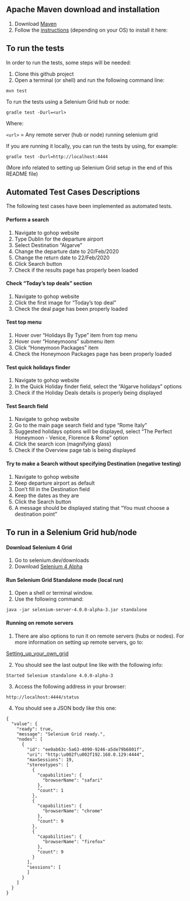 Apache Maven download and installation
--------------------------------------

1. Download [Maven](https://maven.apache.org/download.cgi)
2. Follow the [instructions](https://maven.apache.org/install.html) (depending on your OS) to install it here:


To run the tests
----------------

In order to run the tests, some steps will be needed:

1. Clone this github project
2. Open a terminal (or shell) and run the following command line:

```
mvn test
```

To run the tests using a Selenium Grid hub or node:

```
gradle test -Durl=<url>
```

Where:

`<url>` = Any remote server (hub or node) running selenium grid


If you are running it locally, you can run the tests by using, for example:

```
gradle test -Durl=http://localhost:4444
```

(More info related to setting up Selenium Grid setup in the end of this README file)



Automated Test Cases Descriptions
---------------------------------

The following test cases have been implemented as automated tests.

#### Perform a search

1. Navigate to gohop website
2. Type Dublin for the departure airport
3. Select Destination “Algarve”
4. Change the departure date to 20/Feb/2020
5. Change the return date to 22/Feb/2020
5. Click Search button
6. Check if the results page has properly been loaded

#### Check “Today’s top deals” section

1. Navigate to gohop website 
2. Click the first image for “Today’s top deal”
3. Check the deal page has been properly loaded

#### Test top menu

1. Hover over “Holidays By Type” item from top menu
2. Hover over “Honeymoons” submenu item
3. Click “Honeymoon Packages” item
4. Check the Honeymoon Packages page has been properly loaded

#### Test quick holidays finder

1. Navigate to gohop website
2. In the Quick Holiday finder field, select the “Algarve holidays” options
3. Check if the Holiday Deals details is properly being displayed

#### Test Search field

1. Navigate to gohop website
2. Go to the main page search field and type “Rome Italy”
3. Suggested holidays options will be displayed, select “The Perfect Honeymoon - Venice, Florence & Rome” option
4. Click the search icon (magnifying glass)
5. Check if the Overview page tab is being displayed

#### Try to make a Search without specifying Destination (negative testing)

1. Navigate to gohop website
2. Keep departure airport as default
3. Don’t fill in the Destination field
4. Keep the dates as they are
5. Click the Search button
6. A message should be displayed stating that “You must choose a destination point”



To run in a Selenium Grid hub/node
-----------------------------------------------

#### Download Selenium 4 Grid

1. Go to selenium.dev/downloads
2. Download [Selenium 4 Alpha](https://selenium-release.storage.googleapis.com/4.0-alpha/selenium-server-4.0.0-alpha-3.jar)

#### Run Selenium Grid Standalone mode (local run)

1. Open a shell or terminal window.
2. Use the following command: 

```
java -jar selenium-server-4.0.0-alpha-3.jar standalone
```

#### Running on remote servers

1. There are also options to run it on remote servers (hubs or nodes). For more information on setting up remote servers, go to:

[Setting_up_your_own_grid](https://selenium.dev/documentation/en/grid/setting_up_your_own_grid/)

2. You should see the last output line like with the following info:

```
Started Selenium standalone 4.0.0-alpha-3
```

3. Access the following address in your browser: 

```
http://localhost:4444/status
````

4. You should see a JSON body like this one:

```
{
  "value": {
    "ready": true,
    "message": "Selenium Grid ready.",
    "nodes": [
      {
        "id": "ee0ab63c-5a63-4090-9246-a5de79b6801f",
        "uri": "http:\u002f\u002f192.168.0.129:4444",
        "maxSessions": 19,
        "stereotypes": [
          {
            "capabilities": {
              "browserName": "safari"
            },
            "count": 1
          },
          {
            "capabilities": {
              "browserName": "chrome"
            },
            "count": 9
          },
          {
            "capabilities": {
              "browserName": "firefox"
            },
            "count": 9
          }
        ],
        "sessions": [
        ]
      }
    ]
  }
}
```
